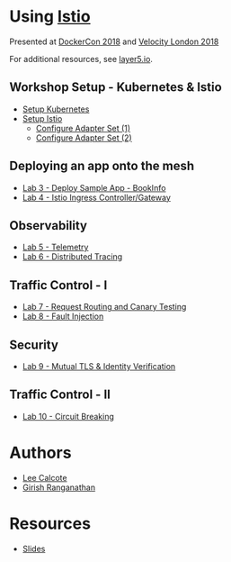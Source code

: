 # Using [Istio](http://istio.io/) 
Presented at [DockerCon 2018](https://dockercon18.smarteventscloud.com/connect/sessionDetail.ww?SESSION_ID=187485) and [Velocity London 2018](https://conferences.oreilly.com/velocity/vl-eu/public/schedule/detail/70506)

For additional resources, see [layer5.io](http://layer5.io).

## Workshop Setup - Kubernetes & Istio
- [Setup Kubernetes](lab-1/README.md)
- [Setup Istio](lab-2/README.md)
  - [Configure Adapter Set (1)](lab-2/README.md)
  - [Configure Adapter Set (2)](lab-2/optional.md)

## Deploying an app onto the mesh

- [Lab 3 - Deploy Sample App - BookInfo](lab-3/README.md)
- [Lab 4 - Istio Ingress Controller/Gateway](lab-4/README.md)

## Observability
- [Lab 5 - Telemetry](lab-5/README.md)
- [Lab 6 - Distributed Tracing](lab-4a/README.md)

## Traffic Control - I
- [Lab 7 - Request Routing and Canary Testing](lab-7/README.md)
- [Lab 8 - Fault Injection](lab-8/README.md)

## Security
- [Lab 9 - Mutual TLS & Identity Verification](lab-9/README.md)

## Traffic Control - II
- [Lab 10 - Circuit Breaking](lab-10/README.md)

# Authors
* [Lee Calcote](http://twitter.com/lcalcote)
* [Girish Ranganathan](https://twitter.com/ingenious_G)

# Resources
* [Slides](http://calcotestudios.com/talks/decks/slides-dockercon-18-using-istio.html)
